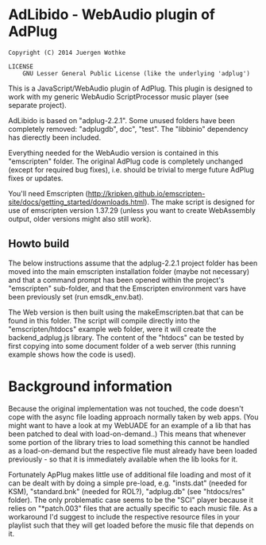 # AdLibido - WebAudio plugin of AdPlug

	Copyright (C) 2014 Juergen Wothke

	LICENSE
		GNU Lesser General Public License (like the underlying 'adplug')

		
This is a JavaScript/WebAudio plugin of AdPlug. This plugin is designed to work with my 
generic WebAudio ScriptProcessor music player (see separate project). 

AdLibido is based on "adplug-2.2.1". Some unused folders have been completely removed: "adplugdb", doc", "test". The "libbinio" dependency has dierectly been included. 

Everything needed for the WebAudio version is contained in this "emscripten" folder. The 
original AdPlug code is completely unchanged (except for required bug fixes), i.e. should be trivial to merge future AdPlug 
fixes or updates.

You'll need Emscripten (http://kripken.github.io/emscripten-site/docs/getting_started/downloads.html). The make script 
is designed for use of emscripten version 1.37.29 (unless you want to create WebAssembly output, older versions might 
also still work).


## Howto build

The below instructions assume that the adplug-2.2.1 project folder has been moved into the main emscripten 
installation folder (maybe not necessary) and that a command prompt has been opened within the 
project's "emscripten" sub-folder, and that the Emscripten environment vars have been previously 
set (run emsdk_env.bat).

The Web version is then built using the makeEmscripten.bat that can be found in this folder. The 
script will compile directly into the "emscripten/htdocs" example web folder, were it will create 
the backend_adplug.js library. The content of the "htdocs" can be tested by first copying into some 
document folder of a web server (this running example shows how the code is used). 


# Background information

Because the original implementation was not touched, the code doesn't cope with the async file 
loading approach normally taken by web apps. (You might want to have a look at my WebUADE for an 
example of a lib that has been patched to deal with load-on-demand..) This means that whenever 
some portion of the library tries to load something this cannot be handled as a load-on-demand 
but the respective file must already have been loaded previously - so that it is immediately 
available when the lib looks for it.

Fortunately ApPlug makes little use of additional file loading and most of it can be dealt with
by doing a simple pre-load, e.g. "insts.dat" (needed for KSM), "standard.bnk" (needed for ROL?),
"adplug.db" (see "htdocs/res" folder). The only problematic case seems to be the "SCI" player 
because it relies on "*patch.003" files that are actually specific to each music file. As a 
workaround I'd suggest to include the respective resource files in your playlist such that they 
will get loaded before the music file that depends on it.
